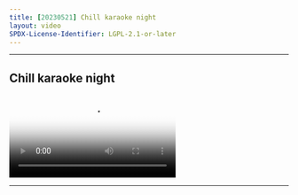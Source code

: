 ```yaml
---
title: [20230521] Chill karaoke night
layout: video
SPDX-License-Identifier: LGPL-2.1-or-later
---
```


---

## Chill karaoke night

<div class="container">
  <video id="my-video" class="video-js vjs-fluid vjs-layout-medium" poster="https://media.discordapp.net/attachments/1083515523846914179/1109909221698441276/20230521.jpg" preload="auto" controls="controls" data-setup='{}'>
    <source src="https://drive.ayampenyet.eu.org/api/raw/?path=/%F0%9F%94%AE%20Unarchive%20Karaoke%20Moona/%5B20230521%5D%20%E3%80%90MoonUtau%E3%80%91Chill%20karaoke%20night%E3%80%90Unarchive%E3%80%91%20(sXA3o8dp4q0).mp4" type="video/mp4"/>
  </video>
</div>

---
